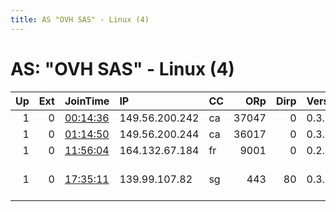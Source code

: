 ```yaml
---
title: AS "OVH SAS" - Linux (4)
---
```


# AS: "OVH SAS" - Linux (4)

|   Up |   Ext | JoinTime                                                                                            | IP             | CC   |   ORp |   Dirp | Version   | Contact                     | Nickname   |   eFamMembers |
|-----:|------:|:----------------------------------------------------------------------------------------------------|:---------------|:-----|------:|-------:|:----------|:----------------------------|:-----------|--------------:|
|    1 |     0 | [00:14:36](https://metrics.torproject.org/rs.html#details/B0891A0B95B06F9E56A3FC413138AF9A00F15368) | 149.56.200.242 | ca   | 37047 |      0 | 0.3.3.7   | None                        | Unnamed    |             1 |
|    1 |     0 | [01:14:50](https://metrics.torproject.org/rs.html#details/9A1CFCEB9290C3A77CE2CD62481AA916035A577D) | 149.56.200.244 | ca   | 36017 |      0 | 0.3.3.7   | None                        | Unnamed    |             1 |
|    1 |     0 | [11:56:04](https://metrics.torproject.org/rs.html#details/D5F08CBEB847B524F404DB67A1747C4E3B231845) | 164.132.67.184 | fr   |  9001 |      0 | 0.2.9.14  | snoxy@pm.me                 | snoxy      |             1 |
|    1 |     0 | [17:35:11](https://metrics.torproject.org/rs.html#details/73ADA8B237AC3D6ED16B5D6280DDB06F3AC21F28) | 139.99.107.82  | sg   |   443 |     80 | 0.3.3.7   | Random Person &lt;nobody AT | xaxaxa2    |             1 |
